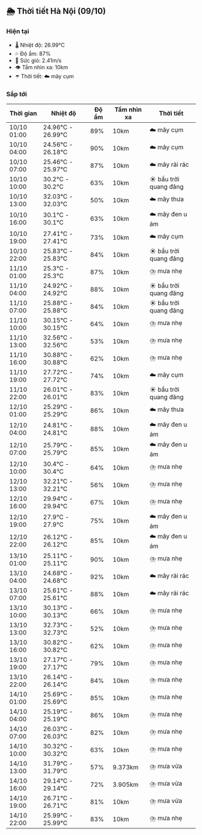 ## 🌦️ Thời tiết Hà Nội (09/10)

### Hiện tại

- 🌡️ Nhiệt độ: 26.99℃
- 💦 Độ ẩm: 87%
- 💨 Sức gió: 2.41m/s
- 👁️ Tầm nhìn xa: 10km
- ☂️ Thời tiết: ☁️ mây cụm

### Sắp tới

| Thời gian | Nhiệt độ | Độ ẩm | Tầm nhìn xa | Thời tiết |
| --- | --- | --- | --- | --- |
| 10/10 01:00 | 24.96℃ - 26.99℃ | 89% | 10km | ☁️ mây cụm |
| 10/10 04:00 | 24.56℃ - 26.18℃ | 90% | 10km | ☁️ mây cụm |
| 10/10 07:00 | 25.46℃ - 25.97℃ | 87% | 10km | ☁️ mây rải rác |
| 10/10 10:00 | 30.2℃ - 30.2℃ | 63% | 10km | ☀️ bầu trời quang đãng |
| 10/10 13:00 | 32.03℃ - 32.03℃ | 50% | 10km | ☁️ mây thưa |
| 10/10 16:00 | 30.1℃ - 30.1℃ | 63% | 10km | ☁️ mây đen u ám |
| 10/10 19:00 | 27.41℃ - 27.41℃ | 73% | 10km | ☁️ mây cụm |
| 10/10 22:00 | 25.83℃ - 25.83℃ | 84% | 10km | ☀️ bầu trời quang đãng |
| 11/10 01:00 | 25.3℃ - 25.3℃ | 87% | 10km | ⛈️ mưa nhẹ |
| 11/10 04:00 | 24.92℃ - 24.92℃ | 88% | 10km | ☀️ bầu trời quang đãng |
| 11/10 07:00 | 25.88℃ - 25.88℃ | 84% | 10km | ☀️ bầu trời quang đãng |
| 11/10 10:00 | 30.15℃ - 30.15℃ | 64% | 10km | ⛈️ mưa nhẹ |
| 11/10 13:00 | 32.56℃ - 32.56℃ | 53% | 10km | ⛈️ mưa nhẹ |
| 11/10 16:00 | 30.88℃ - 30.88℃ | 62% | 10km | ⛈️ mưa nhẹ |
| 11/10 19:00 | 27.72℃ - 27.72℃ | 74% | 10km | ☁️ mây cụm |
| 11/10 22:00 | 26.01℃ - 26.01℃ | 83% | 10km | ☀️ bầu trời quang đãng |
| 12/10 01:00 | 25.29℃ - 25.29℃ | 86% | 10km | ☁️ mây thưa |
| 12/10 04:00 | 24.81℃ - 24.81℃ | 88% | 10km | ☁️ mây đen u ám |
| 12/10 07:00 | 25.79℃ - 25.79℃ | 85% | 10km | ☁️ mây đen u ám |
| 12/10 10:00 | 30.4℃ - 30.4℃ | 64% | 10km | ⛈️ mưa nhẹ |
| 12/10 13:00 | 32.21℃ - 32.21℃ | 56% | 10km | ⛈️ mưa nhẹ |
| 12/10 16:00 | 29.94℃ - 29.94℃ | 67% | 10km | ⛈️ mưa nhẹ |
| 12/10 19:00 | 27.9℃ - 27.9℃ | 75% | 10km | ☁️ mây đen u ám |
| 12/10 22:00 | 26.12℃ - 26.12℃ | 85% | 10km | ☁️ mây đen u ám |
| 13/10 01:00 | 25.11℃ - 25.11℃ | 90% | 10km | ⛈️ mưa nhẹ |
| 13/10 04:00 | 24.68℃ - 24.68℃ | 92% | 10km | ☁️ mây rải rác |
| 13/10 07:00 | 25.61℃ - 25.61℃ | 88% | 10km | ☁️ mây rải rác |
| 13/10 10:00 | 30.13℃ - 30.13℃ | 66% | 10km | ⛈️ mưa nhẹ |
| 13/10 13:00 | 32.73℃ - 32.73℃ | 52% | 10km | ⛈️ mưa nhẹ |
| 13/10 16:00 | 30.82℃ - 30.82℃ | 62% | 10km | ⛈️ mưa nhẹ |
| 13/10 19:00 | 27.17℃ - 27.17℃ | 79% | 10km | ⛈️ mưa nhẹ |
| 13/10 22:00 | 26.14℃ - 26.14℃ | 84% | 10km | ⛈️ mưa nhẹ |
| 14/10 01:00 | 25.69℃ - 25.69℃ | 85% | 10km | ⛈️ mưa nhẹ |
| 14/10 04:00 | 25.19℃ - 25.19℃ | 86% | 10km | ⛈️ mưa nhẹ |
| 14/10 07:00 | 26.03℃ - 26.03℃ | 82% | 10km | ⛈️ mưa nhẹ |
| 14/10 10:00 | 30.32℃ - 30.32℃ | 63% | 10km | ⛈️ mưa nhẹ |
| 14/10 13:00 | 31.79℃ - 31.79℃ | 57% | 9.373km | ⛈️ mưa vừa |
| 14/10 16:00 | 29.14℃ - 29.14℃ | 72% | 3.905km | ⛈️ mưa vừa |
| 14/10 19:00 | 26.71℃ - 26.71℃ | 81% | 10km | ⛈️ mưa vừa |
| 14/10 22:00 | 25.99℃ - 25.99℃ | 83% | 10km | ⛈️ mưa nhẹ |
